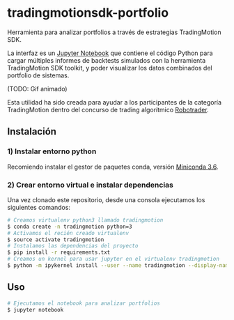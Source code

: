 # tradingmotionsdk-portfolio
Herramienta para analizar portfolios a través de estrategias TradingMotion SDK.

La interfaz es un [Jupyter Notebook](http://jupyter.org/) que contiene el código Python para cargar múltiples informes de backtests simulados con la herramienta TradingMotion SDK toolkit, y poder visualizar los datos combinados del portfolio de sistemas.

(TODO: Gif animado)

Esta utilidad ha sido creada para ayudar a los participantes de la categoría TradingMotion dentro del concurso de trading algorítmico [Robotrader](http://www.gaps.ssr.upm.es/es/eventos/robotrader).


## Instalación

### 1) Instalar entorno python

Recomiendo instalar el gestor de paquetes conda, versión [Miniconda 3.6](https://conda.io/miniconda.html).

### 2) Crear entorno virtual e instalar dependencias

Una vez clonado este repositorio, desde una consola ejecutamos los siguientes comandos:

```bash
# Creamos virtualenv python3 llamado tradingmotion
$ conda create -n tradingmotion python=3
# Activamos el recién creado virtualenv
$ source activate tradingmotion
# Instalamos las dependencias del proyecto
$ pip install -r requirements.txt
# Creamos un kernel para usar jupyter en el virtualenv tradingmotion
$ python -m ipykernel install --user --name tradingmotion --display-name "Python3 (tradingmotion)"
```

## Uso
```bash
# Ejecutamos el notebook para analizar portfolios
$ jupyter notebook 
```

